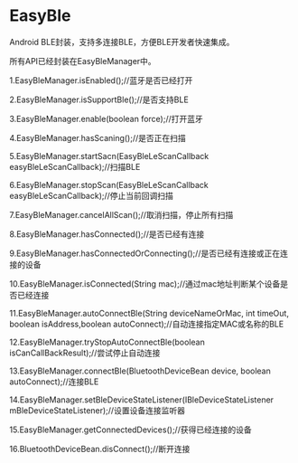 # EasyBle
Android BLE封装，支持多连接BLE，方便BLE开发者快速集成。

所有API已经封装在EasyBleManager中。

1.EasyBleManager.isEnabled();//蓝牙是否已经打开

2.EasyBleManager.isSupportBle();//是否支持BLE

3.EasyBleManager.enable(boolean force);//打开蓝牙

4.EasyBleManager.hasScaning();//是否正在扫描

5.EasyBleManager.startSacn(EasyBleLeScanCallback easyBleLeScanCallback);//扫描BLE

6.EasyBleManager.stopScan(EasyBleLeScanCallback easyBleLeScanCallback);//停止当前回调扫描

7.EasyBleManager.cancelAllScan();//取消扫描，停止所有扫描

8.EasyBleManager.hasConnected();//是否已经有连接

9.EasyBleManager.hasConnectedOrConnecting();//是否已经有连接或正在连接的设备

10.EasyBleManager.isConnected(String mac);//通过mac地址判断某个设备是否已经连接

11.EasyBleManager.autoConnectBle(String deviceNameOrMac, int timeOut, boolean isAddress,boolean autoConnect);//自动连接指定MAC或名称的BLE

12.EasyBleManager.tryStopAutoConnectBle(boolean isCanCallBackResult);//尝试停止自动连接

13.EasyBleManager.connectBle(BluetoothDeviceBean device, boolean autoConnect);//连接BLE

14.EasyBleManager.setBleDeviceStateListener(IBleDeviceStateListener mBleDeviceStateListener);//设置设备连接监听器

15.EasyBleManager.getConnectedDevices();//获得已经连接的设备

16.BluetoothDeviceBean.disConnect();//断开连接

